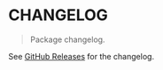 # CHANGELOG

> Package changelog.

See [GitHub Releases](https://github.com/stdlib-js/array-base-assert-is-complex128array/releases) for the changelog.